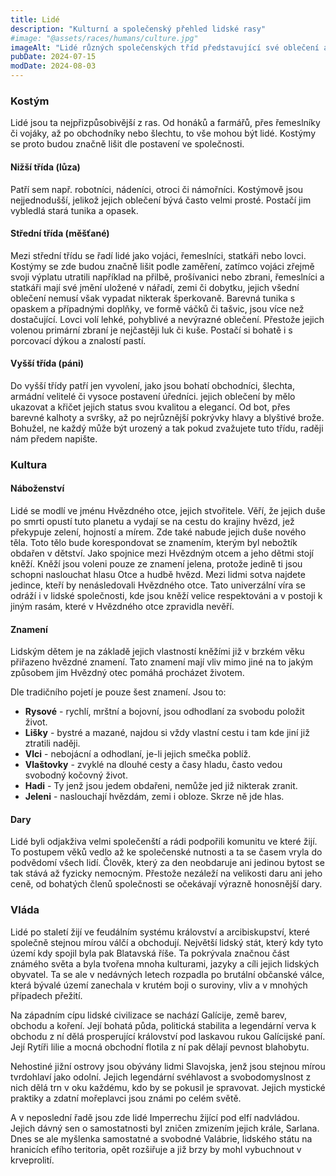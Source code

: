 ```yaml
---
title: Lidé
description: "Kulturní a společenský přehled lidské rasy"
#image: "@assets/races/humans/culture.jpg"
imageAlt: "Lidé různých společenských tříd představující své oblečení a symboly"
pubDate: 2024-07-15
modDate: 2024-08-03
---
```

### Kostým

Lidé jsou ta nejpřizpůsobivější z ras. Od honáků a farmářů, přes řemeslníky či vojáky, až po obchodníky nebo šlechtu, to vše mohou být lidé. Kostýmy se proto budou značně lišit dle postavení ve společnosti.

#### Nižší třída (lůza)
Patří sem např. robotníci, nádeníci, otroci či námořníci. Kostýmově jsou nejjednodušší, jelikož jejich oblečení bývá často velmi prosté. Postačí jim vybledlá stará tunika a opasek.

#### Střední třída (měšťané)
Mezi střední třídu se řadí lidé jako vojáci, řemeslníci, statkáři nebo lovci. Kostýmy se zde budou značně lišit podle zaměření, zatímco vojáci zřejmě svoji výplatu utratili například na přilbě, prošívanici nebo zbrani, řemeslníci a statkáři mají své jmění uložené v nářadí, zemi či dobytku, jejich všední oblečení nemusí však vypadat nikterak šperkovaně. Barevná tunika s opaskem a případnými doplňky, ve formě váčků či tašvic, jsou více než dostačující. Lovci volí lehké, pohyblivé a nevýrazné oblečení. Přestože jejich volenou primární zbraní je nejčastěji luk či kuše. Postačí si bohatě i s porcovací dýkou a znalostí pastí.

#### Vyšší třída (páni)
Do vyšší třídy patří jen vyvolení, jako jsou bohatí obchodníci, šlechta, armádní velitelé či vysoce postavení úředníci. jejich oblečení by mělo ukazovat a křičet jejich status svou kvalitou a elegancí. Od bot, přes barevné kalhoty a svršky, až po nejrůznější pokrývky hlavy a blyštivé brože. Bohužel, ne každý může být urozený a tak pokud zvažujete tuto třídu, raději nám předem napište.

### Kultura

#### Náboženství
Lidé se modlí ve jménu Hvězdného otce, jejich stvořitele. Věří, že jejich duše po smrti opustí tuto planetu a vydají se na cestu do krajiny hvězd, jež překypuje zelení, hojností a mírem. Zde také nabude jejich duše nového těla. Toto tělo bude korespondovat se znamením, kterým byl nebožtík obdařen v dětství. Jako spojnice mezi Hvězdným otcem a jeho dětmi stojí kněží. Kněží jsou voleni pouze ze znamení jelena, protože jedině ti jsou schopni naslouchat hlasu Otce a hudbě hvězd. Mezi lidmi sotva najdete jedince, kteří by nenásledovali Hvězdného otce. Tato univerzální víra se odráží i v lidské společnosti, kde jsou kněží velice respektováni a v postoji k jiným rasám, které v Hvězdného otce zpravidla nevěří.

#### Znamení
Lidským dětem je na základě jejich vlastností kněžími již v brzkém věku přiřazeno hvězdné znamení. Tato znamení mají vliv mimo jiné na to jakým způsobem jim Hvězdný otec pomáhá procházet životem.

Dle tradičního pojetí je pouze šest znamení. Jsou to:

- **Rysové** - rychlí, mrštní a bojovní, jsou odhodlaní za svobodu položit život.
- **Lišky** - bystré a mazané, najdou si vždy vlastní cestu i tam kde jiní již ztratili naději.
- **Vlci** - nebojácní a odhodlaní, je-li jejich smečka poblíž.
- **Vlaštovky** - zvyklé na dlouhé cesty a časy hladu, často vedou svobodný kočovný život.
- **Hadi** - Ty jenž jsou jedem obdařeni, nemůže jed již nikterak zranit.
- **Jeleni** - naslouchají hvězdám, zemi i obloze. Skrze ně jde hlas.

#### Dary
Lidé byli odjakživa velmi společenští a rádi podpořili komunitu ve které žijí. To postupem věků vedlo až ke společenské nutnosti a ta se časem vryla do podvědomí všech lidí. Člověk, který za den neobdaruje ani jedinou bytost se tak stává až fyzicky nemocným. Přestože nezáleží na velikosti daru ani jeho ceně, od bohatých členů společnosti se očekávají výrazně honosnější dary.

### Vláda

Lidé po staletí žijí ve feudálním systému království a arcibiskupství, které společně stejnou mírou válčí a obchodují. Největší lidský stát, který kdy tyto území kdy spojil byla pak Blatavská říše. Ta pokrývala značnou část známého světa a byla tvořena mnoha kulturami, jazyky a cíli jejich lidských obyvatel. Ta se ale v nedávných letech rozpadla po brutální občanské válce, která bývalé území zanechala v krutém boji o suroviny, vliv a v mnohých případech přežití.

Na západním cípu lidské civilizace se nachází Galícije, země barev, obchodu a koření. Její bohatá půda, politická stabilita a legendární verva k obchodu z ní dělá prosperující království pod laskavou rukou Galícijské paní. Její Rytíři lilie a mocná obchodní flotila z ní pak dělají pevnost blahobytu.

Nehostiné jižní ostrovy jsou obývány lidmi Slavojska, jenž jsou stejnou mírou tvrdohlaví jako odolní. Jejich legendární svéhlavost a svobodomyslnost z nich dělá trn v oku každému, kdo by se pokusil je spravovat. Jejich mystické praktiky a zdatní mořeplavci jsou známi po celém světě.

A v neposlední řadě jsou zde lidé Imperrechu žijící pod elfí nadvládou. Jejich dávný sen o samostatnosti byl zničen zmizením jejich krále, Sarlana. Dnes se ale myšlenka samostatné a svobodné Valábrie, lidského státu na hranicích efího teritoria, opět rozšiřuje a již brzy by mohl vybuchnout v krveprolití.
